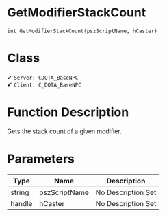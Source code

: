# GetModifierStackCount
```
int GetModifierStackCount(pszScriptName, hCaster)
```
# Class
✔ `Server: CDOTA_BaseNPC`  
✔ `Client: C_DOTA_BaseNPC`  

# Function Description
Gets the stack count of a given modifier.
# Parameters
Type|Name|Description
--|--|--
string|pszScriptName|No Description Set
handle|hCaster|No Description Set
